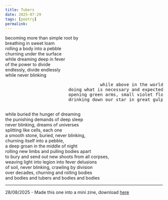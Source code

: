 ```yaml
---
title: Tubers
date: 2025-07-29
tags: [poetry]
permalink:
---
```

becoming more than simple root by  
breathing in sweet loam  
rolling a body into a pebble  
churning under the surface  
while dreaming deep in fever  
of the power to divide  
endlessly, divide endlessly  
while never blinking  

<pre>
						            while above in the world of the living
                        doing what is necessary and expected, 
                        opening green arms, small violet flowers, 
                        drinking down our star in great gulps
                        
</pre>
while buried the hunger of dreaming  
the punishing demands of deep sleep  
never blinking, dreams of universes  
splitting like cells, each one  
a smooth stone, buried, never blinking,  
churning itself into a pebble,  
a deep groan in the middle of night  
rolling new limbs and pulling bodies apart  
to bury and send out new shoots from all corpses,   
weaving light into legion into fever delusions  
of soil, never blinking, crawling by division  
over decades, churning and rolling bodies  
and bodies and tubers and bodies and bodies  

***

28/08/2025 - Made this one into a mini zine, download [here](/assets/books/tubers-zine.pdf) 